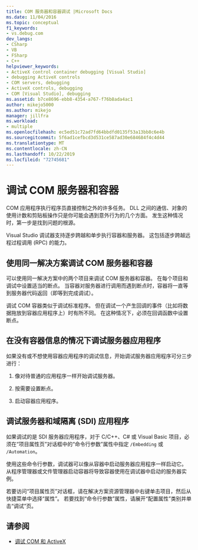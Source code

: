 ```yaml
---
title: COM 服务器和容器调试 |Microsoft Docs
ms.date: 11/04/2016
ms.topic: conceptual
f1_keywords:
- vs.debug.com
dev_langs:
- CSharp
- VB
- FSharp
- C++
helpviewer_keywords:
- ActiveX control container debugging [Visual Studio]
- debugging ActiveX controls
- COM servers, debugging
- ActiveX controls, debugging
- COM [Visual Studio], debugging
ms.assetid: b7ce8696-ebb8-4354-a767-f76b8ada4ac1
author: mikejo5000
ms.author: mikejo
manager: jillfra
ms.workload:
- multiple
ms.openlocfilehash: ec5ed51c72ad7fd64bbdfd0135f53a13bb8c6e4b
ms.sourcegitcommit: 5f6ad1cefbcd3d531ce587ad30e684684f4c4d44
ms.translationtype: MT
ms.contentlocale: zh-CN
ms.lasthandoff: 10/22/2019
ms.locfileid: "72745681"
---
```

# <a name="com-server-and-container-debugging"></a>调试 COM 服务器和容器
COM 应用程序执行程序员直接控制之外的许多任务。 DLL 之间的通信、对象的使用计数和剪贴板操作只是你可能会遇到意外行为的几个方面。 发生这种情况时，第一步是找到问题的根源。

 Visual Studio 调试器支持逐步跨越和单步执行容器和服务器。 这包括逐步跨越远程过程调用 (RPC) 的能力。

## <a name="BKMK_COMServerandContainerintheSameSolution"></a> 使用同一解决方案调试 COM 服务器和容器
 可以使用同一解决方案中的两个项目来调试 COM 服务器和容器。 在每个项目和调试中设置适当的断点。 当容器对服务器进行调用而遇到断点时，容器将一直等到服务器代码返回（即等到完成调试）。

 调试 COM 容器类似于调试标准程序。 但在调试一个产生回调的事件（比如将数据拖放到容器应用程序上）时有所不同。 在这种情况下，必须在回调函数中设置断点。

## <a name="BKMK_ServerApplicationWithoutContainerInformation"></a> 在没有容器信息的情况下调试服务器应用程序
 如果没有或不想使用容器应用程序的调试信息，开始调试服务器应用程序可分三步进行：

1. 像对待普通的应用程序一样开始调试服务器。

2. 按需要设置断点。

3. 启动容器应用程序。

## <a name="BKMK_DebuggingaServerandDomainIsolationSDIApplication"></a> 调试服务器和域隔离 (SDI) 应用程序
 如果调试的是 SDI 服务器应用程序，对于 C/C++、C# 或 Visual Basic 项目，必须在“项目属性页”对话框中的“命令行参数”属性中指定 `/Embedding` 或 `/Automation`。

 使用这些命令行参数，调试器可以像从容器中启动服务器应用程序一样启动它。 从程序管理器或文件管理器启动容器将导致容器使用在调试器中启动的服务器实例。

 若要访问“项目属性页”对话框，请在解决方案资源管理器中右键单击项目，然后从快捷菜单中选择“属性”。 若要找到“命令行参数”属性，请展开“配置属性”类别并单击“调试”页。

## <a name="see-also"></a>请参阅

- [调试 COM 和 ActiveX](../debugger/com-and-activex-debugging.md)